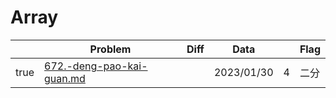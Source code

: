 # Array



<table><thead><tr><th data-type="checkbox"> </th><th>Problem</th><th data-type="select">Diff</th><th>Data</th><th data-type="rating" data-max="5"></th><th>Flag</th></tr></thead><tbody><tr><td>true</td><td><a data-mention href="../basic-knowledge/divide-and-conquer/672.-deng-pao-kai-guan.md">672.-deng-pao-kai-guan.md</a></td><td></td><td>2023/01/30</td><td>4</td><td>二分</td></tr></tbody></table>
